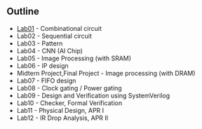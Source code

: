 ## Outline<br>
* [Lab01](#Lab01) - Combinational circuit<br>
* Lab02 - Sequential circuit<br>
* Lab03 - Pattern<br>
* Lab04 - CNN (AI Chip)<br>
* Lab05 - Image Processing (with SRAM)<br>
* Lab06 - IP design<br>
* Midtern Project,Final Project - Image processing (with DRAM)<br>
* Lab07 - FIFO design<br>
* Lab08 - Clock gating / Power gating<br>
* Lab09 - Design and Verification using SystemVerilog<br>
* Lab10 - Checker, Formal Verification<br>
* Lab11 - Physical Design, APR I<br>
* Lab12 - IR Drop Analysis, APR II<br>
